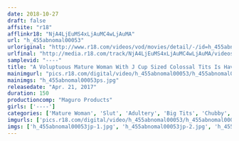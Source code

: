 ```yaml
---
date: 2018-10-27
draft: false
affsite: "r18"
afflinkr18: "NjA4LjEuMS4xLjAuMC4wLjAuMA"
url: "h_455abnomal00053"
urloriginal: "http://www.r18.com/videos/vod/movies/detail/-/id=h_455abnomal00053"
urlfinal: "http://media.r18.com/track/NjA4LjEuMS4xLjAuMC4wLjAuMA/videos/vod/movies/detail/-/id=h_455abnomal00053"
samplevid: "----"
title: "A Voluptuous Mature Woman With J Cup Sized Colossal Tits Is Having A Day Of Ultra Horny Adultery Sex"
mainimgurl: "pics.r18.com/digital/video/h_455abnomal00053/h_455abnomal00053ps.jpg"
mainimgs: "h_455abnomal00053ps.jpg"
releasedate: "Apr. 21, 2017"
duration: 150
productioncomp: "Maguro Products"
girls: ['----']
categories: ['Mature Woman', 'Slut', 'Adultery', 'Big Tits', 'Chubby', 'Gym Clothes', 'Miniskirt', 'Ass Lover', 'Shaved Pussy', 'Documentary']
imgurls: ['pics.r18.com/digital/video/h_455abnomal00053/h_455abnomal00053jp-1.jpg', 'pics.r18.com/digital/video/h_455abnomal00053/h_455abnomal00053jp-2.jpg', 'pics.r18.com/digital/video/h_455abnomal00053/h_455abnomal00053jp-3.jpg', 'pics.r18.com/digital/video/h_455abnomal00053/h_455abnomal00053jp-4.jpg', 'pics.r18.com/digital/video/h_455abnomal00053/h_455abnomal00053jp-5.jpg', 'pics.r18.com/digital/video/h_455abnomal00053/h_455abnomal00053jp-6.jpg', 'pics.r18.com/digital/video/h_455abnomal00053/h_455abnomal00053jp-7.jpg', 'pics.r18.com/digital/video/h_455abnomal00053/h_455abnomal00053jp-8.jpg', 'pics.r18.com/digital/video/h_455abnomal00053/h_455abnomal00053jp-9.jpg', 'pics.r18.com/digital/video/h_455abnomal00053/h_455abnomal00053jp-10.jpg', 'pics.r18.com/digital/video/h_455abnomal00053/h_455abnomal00053jp-11.jpg', 'pics.r18.com/digital/video/h_455abnomal00053/h_455abnomal00053jp-12.jpg', 'pics.r18.com/digital/video/h_455abnomal00053/h_455abnomal00053jp-13.jpg', 'pics.r18.com/digital/video/h_455abnomal00053/h_455abnomal00053jp-14.jpg', 'pics.r18.com/digital/video/h_455abnomal00053/h_455abnomal00053jp-15.jpg', 'pics.r18.com/digital/video/h_455abnomal00053/h_455abnomal00053jp-16.jpg', 'pics.r18.com/digital/video/h_455abnomal00053/h_455abnomal00053jp-17.jpg', 'pics.r18.com/digital/video/h_455abnomal00053/h_455abnomal00053jp-18.jpg', 'pics.r18.com/digital/video/h_455abnomal00053/h_455abnomal00053jp-19.jpg', 'pics.r18.com/digital/video/h_455abnomal00053/h_455abnomal00053jp-20.jpg']
imgs: ['h_455abnomal00053jp-1.jpg', 'h_455abnomal00053jp-2.jpg', 'h_455abnomal00053jp-3.jpg', 'h_455abnomal00053jp-4.jpg', 'h_455abnomal00053jp-5.jpg', 'h_455abnomal00053jp-6.jpg', 'h_455abnomal00053jp-7.jpg', 'h_455abnomal00053jp-8.jpg', 'h_455abnomal00053jp-9.jpg', 'h_455abnomal00053jp-10.jpg', 'h_455abnomal00053jp-11.jpg', 'h_455abnomal00053jp-12.jpg', 'h_455abnomal00053jp-13.jpg', 'h_455abnomal00053jp-14.jpg', 'h_455abnomal00053jp-15.jpg', 'h_455abnomal00053jp-16.jpg', 'h_455abnomal00053jp-17.jpg', 'h_455abnomal00053jp-18.jpg', 'h_455abnomal00053jp-19.jpg', 'h_455abnomal00053jp-20.jpg']
---
```

